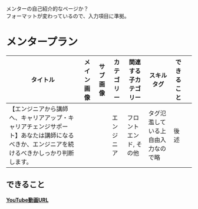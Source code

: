 メンターの自己紹介的なページか？<br />
フォーマットが変わっているので、入力項目に準拠。

# メンタープラン
|タイトル|メイン画像|サブ画像|カテゴリー|関連する子カテゴリー|スキルタグ|できること||
|---|---|---|---|---|---|---|---|
|【エンジニアから講師へ、キャリアアップ・キャリアチェンジサポート】あなたは講師になるべきか、エンジニアを続けるべきかしっかり判断します。|||エンジニア|フロントエンド, その他|タグ氾濫している上自由入力なので略|後述||

## できること

**[YouTube動画URL]()**
